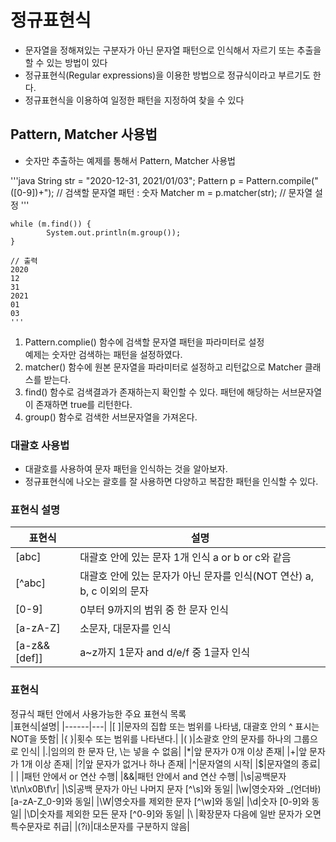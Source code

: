 # 정규표현식
* 문자열을 정해져있는 구분자가 아닌 문자열 패턴으로 인식해서 자르기 또는 추출을 할 수 있는 방법이 있다  
* 정규표현식(Regular expressions)을 이용한 방법으로 정규식이라고 부르기도 한다.  
* 정규표현식을 이용하여 일정한 패턴을 지정하여 찾을 수 있다  

## Pattern, Matcher 사용법
* 숫자만 추출하는 예제를 통해서 Pattern, Matcher 사용법
    
'''java
String str = "2020-12-31, 2021/01/03";
Pattern p = Pattern.compile("([0-9])+");	// 검색할 문자열 패턴 : 숫자
Matcher m = p.matcher(str);			// 문자열 설정
'''
    
    while (m.find()) {
    		System.out.println(m.group());
    }

    // 출력
    2020
    12
    31
    2021
    01
    03
    '''

1. Pattern.complie() 함수에 검색할 문자열 패턴을 파라미터로 설정  
예제는 숫자만 검색하는 패턴을 설정하였다.  
2. matcher() 함수에 원본 문자열을 파라미터로 설정하고 리턴값으로 Matcher 클래스를 받는다.  
3. find() 함수로 검색결과가 존재하는지 확인할 수 있다. 패턴에 해당하는 서브문자열이 존재하면 true를 리턴한다.  
4. group() 함수로 검색한 서브문자열을 가져온다.  
 

### 대괄호 사용법
* 대괄호를 사용하여 문자 패턴을 인식하는 것을 알아보자.
* 정규표현식에 나오는 괄호를 잘 사용하면 다양하고 복잡한 패턴을 인식할 수 있다.

### 표현식	설명
|표현식|설명|
|------|---|
|[abc]|대괄호 안에 있는 문자 1개 인식 a or b or c와 같음|
|[^abc]|대괄호 안에 있는 문자가 아닌 문자를 인식(NOT 연산) a, b, c 이외의 문자|
|[0-9]|0부터 9까지의 범위 중 한 문자 인식|
|[a-zA-Z]|소문자, 대문자를 인식|
|[a-z&&[def]]|a~z까지 1문자 and d/e/f 중 1글자 인식|

### 표현식
정규식 패턴 안에서 사용가능한 주요 표현식 목록  
|표현식|설명|
|------|---|
|[ ]|문자의 집합 또는 범위를 나타냄, 대괄호 안의 ^ 표시는 NOT을 뜻함|
|{ }|횟수 또는 범위를 나타낸다.|
|( )|소괄호 안의 문자를 하나의 그룹으로 인식|
|.|임의의 한 문자 단, \는 넣을 수 없음|
|*|앞 문자가 0개 이상 존재| 
|+|앞 문자가 1개 이상 존재|
|?|앞 문자가 없거나 하나 존재|
|^|문자열의 시작| 
|$|문자열의 종료|
| \| |패턴 안에서 or 연산 수행|
|&&|패턴 안에서 and 연산 수행|
|\s|공백문자 \t\n\x0B\f\r|
|\S|공백 문자가 아닌 나머지 문자 [^\s]와 동일|
|\w|영숫자와 _(언더바) [a-zA-Z_0-9]와 동일|
|\W|영숫자를 제외한 문자 [^\w]와 동일|
|\d|숫자 [0-9]와 동일|
|\D|숫자를 제외한 모든 문자 [^0-9]와 동일|
|\\ |확장문자 다음에 일반 문자가 오면 특수문자로 취급|
|(?i)|대소문자를 구분하지 않음|  
 
